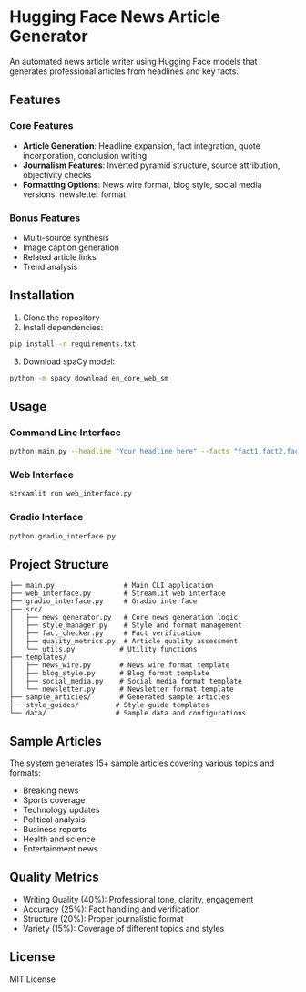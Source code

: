 # Hugging Face News Article Generator

An automated news article writer using Hugging Face models that generates professional articles from headlines and key facts.

## Features

### Core Features

- **Article Generation**: Headline expansion, fact integration, quote incorporation, conclusion writing
- **Journalism Features**: Inverted pyramid structure, source attribution, objectivity checks
- **Formatting Options**: News wire format, blog style, social media versions, newsletter format

### Bonus Features

- Multi-source synthesis
- Image caption generation
- Related article links
- Trend analysis

## Installation

1. Clone the repository
2. Install dependencies:

```bash
pip install -r requirements.txt
```

3. Download spaCy model:

```bash
python -m spacy download en_core_web_sm
```

## Usage

### Command Line Interface

```bash
python main.py --headline "Your headline here" --facts "fact1,fact2,fact3" --style "news"
```

### Web Interface

```bash
streamlit run web_interface.py
```

### Gradio Interface

```bash
python gradio_interface.py
```

## Project Structure

```
├── main.py                 # Main CLI application
├── web_interface.py        # Streamlit web interface
├── gradio_interface.py     # Gradio interface
├── src/
│   ├── news_generator.py   # Core news generation logic
│   ├── style_manager.py    # Style and format management
│   ├── fact_checker.py     # Fact verification
│   ├── quality_metrics.py  # Article quality assessment
│   └── utils.py           # Utility functions
├── templates/
│   ├── news_wire.py       # News wire format template
│   ├── blog_style.py      # Blog format template
│   ├── social_media.py    # Social media format template
│   └── newsletter.py      # Newsletter format template
├── sample_articles/       # Generated sample articles
├── style_guides/         # Style guide templates
└── data/                 # Sample data and configurations
```

## Sample Articles

The system generates 15+ sample articles covering various topics and formats:

- Breaking news
- Sports coverage
- Technology updates
- Political analysis
- Business reports
- Health and science
- Entertainment news

## Quality Metrics

- Writing Quality (40%): Professional tone, clarity, engagement
- Accuracy (25%): Fact handling and verification
- Structure (20%): Proper journalistic format
- Variety (15%): Coverage of different topics and styles

## License

MIT License
